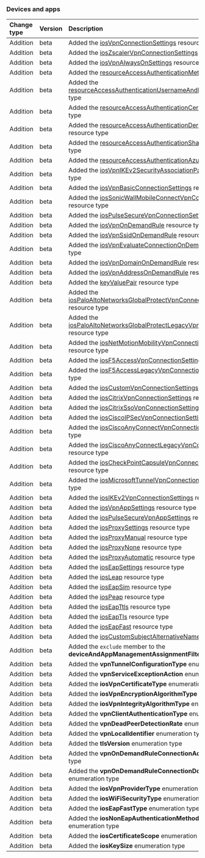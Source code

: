 ### Devices and apps

| **Change type** | **Version** | **Description** |
|:---|:---|:---|
|Addition|beta|Added the [iosVpnConnectionSettings](https://docs.microsoft.com/en-us/graph/api/resources/intune-iosVpnConnectionSettings?view=graph-rest-beta) resource type|
|Addition|beta|Added the [iosZscalerVpnConnectionSettings](https://docs.microsoft.com/en-us/graph/api/resources/intune-iosZscalerVpnConnectionSettings?view=graph-rest-beta) resource type|
|Addition|beta|Added the [iosVpnAlwaysOnSettings](https://docs.microsoft.com/en-us/graph/api/resources/intune-iosVpnAlwaysOnSettings?view=graph-rest-beta) resource type|
|Addition|beta|Added the [resourceAccessAuthenticationMethod](https://docs.microsoft.com/en-us/graph/api/resources/intune-resourceAccessAuthenticationMethod?view=graph-rest-beta) resource type|
|Addition|beta|Added the [resourceAccessAuthenticationUsernameAndPassword](https://docs.microsoft.com/en-us/graph/api/resources/intune-resourceAccessAuthenticationUsernameAndPassword?view=graph-rest-beta) resource type|
|Addition|beta|Added the [resourceAccessAuthenticationCertificate](https://docs.microsoft.com/en-us/graph/api/resources/intune-resourceAccessAuthenticationCertificate?view=graph-rest-beta) resource type|
|Addition|beta|Added the [resourceAccessAuthenticationDerivedCredential](https://docs.microsoft.com/en-us/graph/api/resources/intune-resourceAccessAuthenticationDerivedCredential?view=graph-rest-beta) resource type|
|Addition|beta|Added the [resourceAccessAuthenticationSharedSecret](https://docs.microsoft.com/en-us/graph/api/resources/intune-resourceAccessAuthenticationSharedSecret?view=graph-rest-beta) resource type|
|Addition|beta|Added the [resourceAccessAuthenticationAzureAD](https://docs.microsoft.com/en-us/graph/api/resources/intune-resourceAccessAuthenticationAzureAD?view=graph-rest-beta) resource type|
|Addition|beta|Added the [iosVpnIKEv2SecurityAssociationParameters](https://docs.microsoft.com/en-us/graph/api/resources/intune-iosVpnIKEv2SecurityAssociationParameters?view=graph-rest-beta) resource type|
|Addition|beta|Added the [iosVpnBasicConnectionSettings](https://docs.microsoft.com/en-us/graph/api/resources/intune-iosVpnBasicConnectionSettings?view=graph-rest-beta) resource type|
|Addition|beta|Added the [iosSonicWallMobileConnectVpnConnectionSettings](https://docs.microsoft.com/en-us/graph/api/resources/intune-iosSonicWallMobileConnectVpnConnectionSettings?view=graph-rest-beta) resource type|
|Addition|beta|Added the [iosPulseSecureVpnConnectionSettings](https://docs.microsoft.com/en-us/graph/api/resources/intune-iosPulseSecureVpnConnectionSettings?view=graph-rest-beta) resource type|
|Addition|beta|Added the [iosVpnOnDemandRule](https://docs.microsoft.com/en-us/graph/api/resources/intune-iosVpnOnDemandRule?view=graph-rest-beta) resource type|
|Addition|beta|Added the [iosVpnSsidOnDemandRule](https://docs.microsoft.com/en-us/graph/api/resources/intune-iosVpnSsidOnDemandRule?view=graph-rest-beta) resource type|
|Addition|beta|Added the [iosVpnEvaluateConnectionOnDemandRule](https://docs.microsoft.com/en-us/graph/api/resources/intune-iosVpnEvaluateConnectionOnDemandRule?view=graph-rest-beta) resource type|
|Addition|beta|Added the [iosVpnDomainOnDemandRule](https://docs.microsoft.com/en-us/graph/api/resources/intune-iosVpnDomainOnDemandRule?view=graph-rest-beta) resource type|
|Addition|beta|Added the [iosVpnAddressOnDemandRule](https://docs.microsoft.com/en-us/graph/api/resources/intune-iosVpnAddressOnDemandRule?view=graph-rest-beta) resource type|
|Addition|beta|Added the [keyValuePair](https://docs.microsoft.com/en-us/graph/api/resources/intune-keyValuePair?view=graph-rest-beta) resource type|
|Addition|beta|Added the [iosPaloAltoNetworksGlobalProtectVpnConnectionSettings](https://docs.microsoft.com/en-us/graph/api/resources/intune-iosPaloAltoNetworksGlobalProtectVpnConnectionSettings?view=graph-rest-beta) resource type|
|Addition|beta|Added the [iosPaloAltoNetworksGlobalProtectLegacyVpnConnectionSettings](https://docs.microsoft.com/en-us/graph/api/resources/intune-iosPaloAltoNetworksGlobalProtectLegacyVpnConnectionSettings?view=graph-rest-beta) resource type|
|Addition|beta|Added the [iosNetMotionMobilityVpnConnectionSettings](https://docs.microsoft.com/en-us/graph/api/resources/intune-iosNetMotionMobilityVpnConnectionSettings?view=graph-rest-beta) resource type|
|Addition|beta|Added the [iosF5AccessVpnConnectionSettings](https://docs.microsoft.com/en-us/graph/api/resources/intune-iosF5AccessVpnConnectionSettings?view=graph-rest-beta) resource type|
|Addition|beta|Added the [iosF5AccessLegacyVpnConnectionSettings](https://docs.microsoft.com/en-us/graph/api/resources/intune-iosF5AccessLegacyVpnConnectionSettings?view=graph-rest-beta) resource type|
|Addition|beta|Added the [iosCustomVpnConnectionSettings](https://docs.microsoft.com/en-us/graph/api/resources/intune-iosCustomVpnConnectionSettings?view=graph-rest-beta) resource type|
|Addition|beta|Added the [iosCitrixVpnConnectionSettings](https://docs.microsoft.com/en-us/graph/api/resources/intune-iosCitrixVpnConnectionSettings?view=graph-rest-beta) resource type|
|Addition|beta|Added the [iosCitrixSsoVpnConnectionSettings](https://docs.microsoft.com/en-us/graph/api/resources/intune-iosCitrixSsoVpnConnectionSettings?view=graph-rest-beta) resource type|
|Addition|beta|Added the [iosCiscoIPSecVpnConnectionSettings](https://docs.microsoft.com/en-us/graph/api/resources/intune-iosCiscoIPSecVpnConnectionSettings?view=graph-rest-beta) resource type|
|Addition|beta|Added the [iosCiscoAnyConnectVpnConnectionSettings](https://docs.microsoft.com/en-us/graph/api/resources/intune-iosCiscoAnyConnectVpnConnectionSettings?view=graph-rest-beta) resource type|
|Addition|beta|Added the [iosCiscoAnyConnectLegacyVpnConnectionSettings](https://docs.microsoft.com/en-us/graph/api/resources/intune-iosCiscoAnyConnectLegacyVpnConnectionSettings?view=graph-rest-beta) resource type|
|Addition|beta|Added the [iosCheckPointCapsuleVpnConnectionSettings](https://docs.microsoft.com/en-us/graph/api/resources/intune-iosCheckPointCapsuleVpnConnectionSettings?view=graph-rest-beta) resource type|
|Addition|beta|Added the [iosMicrosoftTunnelVpnConnectionSettings](https://docs.microsoft.com/en-us/graph/api/resources/intune-iosMicrosoftTunnelVpnConnectionSettings?view=graph-rest-beta) resource type|
|Addition|beta|Added the [iosIKEv2VpnConnectionSettings](https://docs.microsoft.com/en-us/graph/api/resources/intune-iosIKEv2VpnConnectionSettings?view=graph-rest-beta) resource type|
|Addition|beta|Added the [iosVpnAppSettings](https://docs.microsoft.com/en-us/graph/api/resources/intune-iosVpnAppSettings?view=graph-rest-beta) resource type|
|Addition|beta|Added the [iosPulseSecureVpnAppSettings](https://docs.microsoft.com/en-us/graph/api/resources/intune-iosPulseSecureVpnAppSettings?view=graph-rest-beta) resource type|
|Addition|beta|Added the [iosProxySettings](https://docs.microsoft.com/en-us/graph/api/resources/intune-iosProxySettings?view=graph-rest-beta) resource type|
|Addition|beta|Added the [iosProxyManual](https://docs.microsoft.com/en-us/graph/api/resources/intune-iosProxyManual?view=graph-rest-beta) resource type|
|Addition|beta|Added the [iosProxyNone](https://docs.microsoft.com/en-us/graph/api/resources/intune-iosProxyNone?view=graph-rest-beta) resource type|
|Addition|beta|Added the [iosProxyAutomatic](https://docs.microsoft.com/en-us/graph/api/resources/intune-iosProxyAutomatic?view=graph-rest-beta) resource type|
|Addition|beta|Added the [iosEapSettings](https://docs.microsoft.com/en-us/graph/api/resources/intune-iosEapSettings?view=graph-rest-beta) resource type|
|Addition|beta|Added the [iosLeap](https://docs.microsoft.com/en-us/graph/api/resources/intune-iosLeap?view=graph-rest-beta) resource type|
|Addition|beta|Added the [iosEapSim](https://docs.microsoft.com/en-us/graph/api/resources/intune-iosEapSim?view=graph-rest-beta) resource type|
|Addition|beta|Added the [iosPeap](https://docs.microsoft.com/en-us/graph/api/resources/intune-iosPeap?view=graph-rest-beta) resource type|
|Addition|beta|Added the [iosEapTtls](https://docs.microsoft.com/en-us/graph/api/resources/intune-iosEapTtls?view=graph-rest-beta) resource type|
|Addition|beta|Added the [iosEapTls](https://docs.microsoft.com/en-us/graph/api/resources/intune-iosEapTls?view=graph-rest-beta) resource type|
|Addition|beta|Added the [iosEapFast](https://docs.microsoft.com/en-us/graph/api/resources/intune-iosEapFast?view=graph-rest-beta) resource type|
|Addition|beta|Added the [iosCustomSubjectAlternativeName](https://docs.microsoft.com/en-us/graph/api/resources/intune-iosCustomSubjectAlternativeName?view=graph-rest-beta) resource type|
|Addition|beta|Added the `exclude` member to the **deviceAndAppManagementAssignmentFilterType** enumeration|
|Addition|beta|Added the **vpnTunnelConfigurationType** enumeration type|
|Addition|beta|Added the **vpnServiceExceptionAction** enumeration type|
|Addition|beta|Added the **iosVpnCertificateType** enumeration type|
|Addition|beta|Added the **iosVpnEncryptionAlgorithmType** enumeration type|
|Addition|beta|Added the **iosVpnIntegrityAlgorithmType** enumeration type|
|Addition|beta|Added the **vpnClientAuthenticationType** enumeration type|
|Addition|beta|Added the **vpnDeadPeerDetectionRate** enumeration type|
|Addition|beta|Added the **vpnLocalIdentifier** enumeration type|
|Addition|beta|Added the **tlsVersion** enumeration type|
|Addition|beta|Added the **vpnOnDemandRuleConnectionAction** enumeration type|
|Addition|beta|Added the **vpnOnDemandRuleConnectionDomainAction** enumeration type|
|Addition|beta|Added the **iosVpnProviderType** enumeration type|
|Addition|beta|Added the **iosWiFiSecurityType** enumeration type|
|Addition|beta|Added the **iosEapFastType** enumeration type|
|Addition|beta|Added the **iosNonEapAuthenticationMethodForEapTtlsType** enumeration type|
|Addition|beta|Added the **iosCertificateScope** enumeration type|
|Addition|beta|Added the **iosKeySize** enumeration type|
